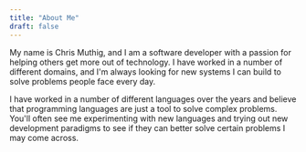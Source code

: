 ```yaml
---
title: "About Me"
draft: false
---
```


My name is Chris Muthig, and I am a software developer with a passion for helping others get more out of technology.
I have worked in a number of different domains, and I'm always looking for new systems I can build
to solve problems people face every day.

I have worked in a number of different languages over the years and believe that programming languages are just a tool to
solve complex problems. You'll often see me experimenting with new languages and trying out new development paradigms to see
if they can better solve certain problems I may come across.
